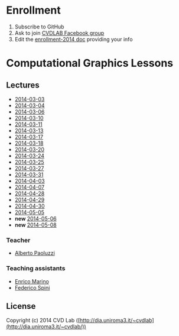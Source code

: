 # Enrollment

1. Subscribe to GitHub
2. Ask to join [CVDLAB Facebook group](https://www.facebook.com/groups/cvdlab/)
3. Edit the [enrollment-2014 doc](https://www.facebook.com/notes/cvdlab/enrollment-2014/458764394224011) providing your info

# Computational Graphics Lessons

## Lectures

* [2014-03-03](lessons/2014-03-03)
* [2014-03-04](lessons/2014-03-04)
* [2014-03-06](lessons/2014-03-06)
* [2014-03-10](lessons/2014-03-10)
* [2014-03-11](lessons/2014-03-11)
* [2014-03-13](lessons/2014-03-13)
* [2014-03-17](lessons/2014-03-17)
* [2014-03-18](lessons/2014-03-18)
* [2014-03-20](lessons/2014-03-20)
* [2014-03-24](lessons/2014-03-24)
* [2014-03-25](lessons/2014-03-25)
* [2014-03-27](lessons/2014-03-27)
* [2014-03-31](lessons/2014-03-31)
* [2014-04-03](lessons/2014-04-03)
* [2014-04-07](lessons/2014-04-07)
* [2014-04-28](lessons/2014-04-28)
* [2014-04-29](lessons/2014-04-29)
* [2014-04-30](lessons/2014-04-30)
* [2014-05-05](lessons/2014-05-05)
* **new** [2014-05-06](lessons/2014-05-06)
* **new** [2014-05-08](lessons/2014-05-08)

### Teacher

- [Alberto Paoluzzi](http://paoluzzi.dia.uniroma3.it/)

### Teaching assistants

- [Enrico Marino](http://onirame.com)
- [Federico Spini](http://federicspini.com)

## License

Copyright (c) 2014 CVD Lab ([http://dia.uniroma3.it/~cvdlab](http://dia.uniroma3.it/~cvdlab/))
